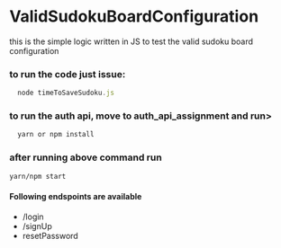 # ValidSudokuBoardConfiguration
this is the simple logic written in JS to test the valid sudoku board configuration

### to run the code just issue:

```js
  node timeToSaveSudoku.js
```
### to run the auth api, move to auth_api_assignment and run> 
```bash
  yarn or npm install
```

### after running above command run
```bash
yarn/npm start
```

#### Following endspoints are available
- /login
- /signUp
- resetPassword
